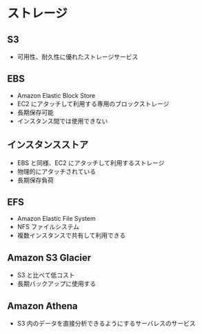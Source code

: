 # ストレージ

## S3

-   可用性、耐久性に優れたストレージサービス

## EBS

-   Amazon Elastic Block Store
-   EC2 にアタッチして利用する専用のブロックストレージ
-   長期保存可能
-   インスタンス間では使用できない

## インスタンスストア

-   EBS と同様、EC2 にアタッチして利用するストレージ
-   物理的にアタッチされている
-   長期保存負荷

## EFS

-   Amazon Elastic File System
-   NFS ファイルシステム
-   複数インスタンスで共有して利用できる

## Amazon S3 Glacier

-   S3 と比べて低コスト
-   長期バックアップに使用する

## Amazon Athena

-   S3 内のデータを直接分析できるようにするサーバレスのサービス
